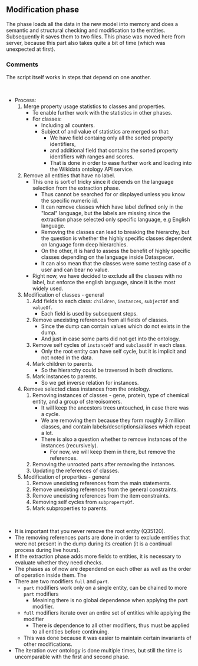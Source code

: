 ## Modification phase

The phase loads all the data in the new model into memory and does a semantic and structural checking and modification to the entities.
Subsequently it saves them to two files.
This phase was moved here from server, because this part also takes quite a bit of time (which was unexpected at first).

### Comments

The script itself works in steps that depend on one another.

<br>

- Process:
    1. Merge property usage statistics to classes and properties.
        - To enable further work with the statistics in other phases.
        - For classes:
            - Including all counters.
            - Subject of and value of statistics are merged so that:
                - We have field containg only all the sorted property identifiers,
                - and additional field that contains the sorted property identifiers with ranges and scores.
                - That is done in order to ease further work and loading into the Wikidata ontology API service.
    2. Remove all entities that have no label.
        - This one is sort of tricky since it depends on the language selection from the extraction phase.
            - Thus cannot be searched for or displayed unless you know the specific numeric id.
            - It can remove classes which have label defined only in the "local" language, but the labels are missing since the extraction phase selected only specific language, e.g English language.
            - Removing the classes can lead to breaking the hierarchy, but the question is whether the highly specific classes dependent on language form deep hierarchies.
            - On the other, it is hard to assess the benefit of highly specific classes depending on the language inside Dataspecer.
            - It can also mean that the classes were some testing case of a user and can bear no value.
        - Right now, we have decided to exclude all the classes with no label, but enforce the english language, since it is the most widely used.
    3. Modification of classes - general
        1. Add fields to each class: `children`, `instances`, `subjectOf` and `valueOf`. 
            - Each field is used by subsequent steps.
        2. Remove unexisting references from all fields of classes.
            - Since the dump can contain values which do not exists in the dump.
            - And just in case some parts did not get into the ontology.
        3. Remove self cycles of `instanceOf` and `subclassOf` in each class.
            - Only the root entity can have self cycle, but it is implicit and not noted in the data.
        4. Mark children to parents.
            - So the hierarchy could be traversed in both directions.
        5. Mark instances to parents.
            - So we get inverse relation for instances.
    4. Remove selected class instances from the ontology.
        1. Removing instances of classes - gene, protein, type of chemical entity, and a group of stereoisomers.
            - It will keep the ancestors trees untouched, in case there was a cycle.
            - We are removing them because they form roughly 3 million classes, and contain labels/descriptions/aliases which repeat a lot.
            - There is also a question whether to remove instances of the instances (recursively).
                - For now, we will keep them in there, but remove the references.
        2. Removing the unrooted parts after removing the instances.
        3. Updating the references of classes.
    5. Modification of properties - general 
        1. Remove unexisting references from the main statements.
        2. Remove unexisting references from the general constraints.
        3. Remove unexisting references from the item constraints.
        4. Removing self cycles from `subpropertyOf`.
        5. Mark subproperties to parents.

<br>

- It is important that you never remove the root entity (Q35120). 
- The removing references parts are done in order to exclude entities that were not present in the dump during its creation (it is a continual process during live hours).
- If the extraction phase adds more fields to entities, it is necessary to evaluate whether they need checks.
- The phases as of now are dependend on each other as well as the order of operation inside them.
The 
- There are two modifiers `full` and `part`.
    - `part` modifiers work only on a single entity, can be chained to more `part` modifiers
        - Meaining there is no global dependence when applying the part modifier. 
    - `full` modifiers iterate over an entire set of entities while applying the modifier
        - There is dependence to all other modifiers, thus must be applied to all entities before continuing. 
    - This was done because it was easier to maintain certain invariants of other modifications.
- The iteration over ontology is done multiple times, but still the time is uncomparable with the first and second phase.